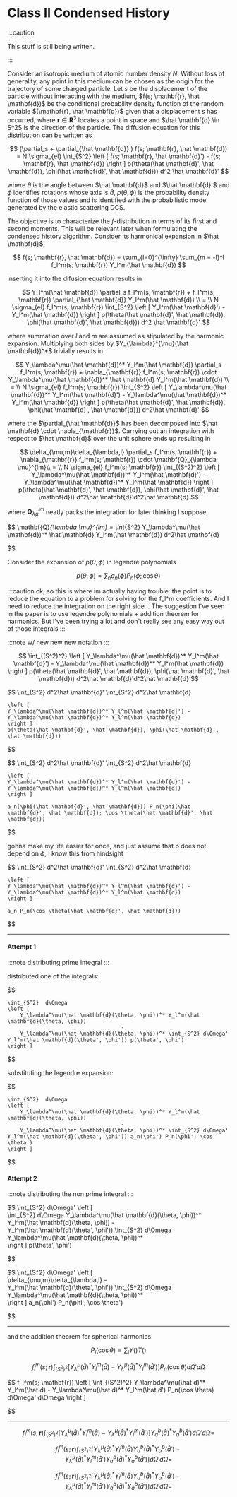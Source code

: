 # Class II Condensed History

:::caution

This stuff is still being written.

:::




Consider an isotropic medium of atomic number density $N$.
Without loss of generality, any point in this medium can be chosen as the origin for the trajectory of some charged particle. 
Let $s$ be the displacement of the particle without interacting with the medium, $f(s; \mathbf{r}, \hat \mathbf{d})$ be the conditional probability density function of the random variable $(\mathbf{r}, \hat \mathbf{d})$ given that a displacement $s$ has occurred, where $\mathbf{r}  \in \mathbf{R}^3$ locates a point in space and $\hat \mathbf{d} \in S^2$ is the direction of the particle. The diffusion equation for this distribution can be written as

$$
    (\partial_s + \partial_{\hat \mathbf{d}} ) f(s; \mathbf{r}, \hat \mathbf{d})
    =
    N \sigma_{el} \int_{S^2} 
    \left [  
    f(s; \mathbf{r}, \hat \mathbf{d}') - f(s; \mathbf{r}, \hat \mathbf{d}) 
    \right ] 
    p(\theta(\hat \mathbf{d}', \hat \mathbf{d}), \phi(\hat \mathbf{d}', \hat \mathbf{d}))
    d^2 \hat \mathbf{d}'
$$


where $\theta$ is the angle between $\hat \mathbf{d}$ and $\hat \mathbf{d}'$ and $\phi$ identifies rotations whose axis is $\hat d$, $p(\theta, \phi)$ is the probability density function of those values and is identified with the probabilistic model generated by the elastic scattering DCS.

The objective is to characterize the $f$-distribution in terms of its first and second moments. This will be relevant later when formulating the condensed history algorithm. Consider its harmonical expansion in $\hat \mathbf{d}$,
 

$$
    f(s; \mathbf{r}, \hat \mathbf{d}) = \sum_{l=0}^{\infty} \sum_{m = -l}^l f_l^m(s; \mathbf{r}) Y_l^m(\hat \mathbf{d})
$$


inserting it into the difusion equation results in



$$
    Y_l^m(\hat \mathbf{d}) \partial_s f_l^m(s; \mathbf{r})
    +
    f_l^m(s; \mathbf{r}) \partial_{\hat \mathbf{d}} Y_l^m(\hat \mathbf{d}) \\
    =  \\
    N \sigma_{el} 
    f_l^m(s; \mathbf{r})
    \int_{S^2}
    \left [  
    Y_l^m(\hat \mathbf{d}') -  Y_l^m(\hat \mathbf{d}) 
    \right ] 
    p(\theta(\hat \mathbf{d}', \hat \mathbf{d}), \phi(\hat \mathbf{d}', \hat \mathbf{d}))
    d^2 \hat \mathbf{d}'
$$

where summation over $l$ and $m$ are assumed as stipulated by the harmonic expansion. Multiplying both sides by $Y_{\lambda}^{\mu}(\hat \mathbf{d})^*$ trivially results in



$$
    Y_\lambda^\mu(\hat \mathbf{d})^* Y_l^m(\hat \mathbf{d}) \partial_s f_l^m(s; \mathbf{r})
    +
    \nabla_{\mathbf{r}} f_l^m(s; \mathbf{r}) \cdot Y_\lambda^\mu(\hat \mathbf{d})^* \hat \mathbf{d} Y_l^m(\hat \mathbf{d})
    \\
   =  \\
    N \sigma_{el} 
    f_l^m(s; \mathbf{r})
    \int_{S^2}
    \left [  
    Y_\lambda^\mu(\hat \mathbf{d})^* Y_l^m(\hat \mathbf{d}') -  Y_\lambda^\mu(\hat \mathbf{d})^* Y_l^m(\hat \mathbf{d}) 
    \right ] 
    p(\theta(\hat \mathbf{d}', \hat \mathbf{d}), \phi(\hat \mathbf{d}', \hat \mathbf{d}))
    d^2\hat \mathbf{d}'
$$

where the $\partial_{\hat \mathbf{d}}$ has been decomposed into $\hat \mathbf{d} \cdot \nabla_{\mathbf{r}}$. Carrying out an integration with respect to $\hat \mathbf{d}$ over the unit sphere ends up resulting in 

$$
    \delta_{\mu,m}\delta_{\lambda,l} \partial_s f_l^m(s; \mathbf{r})
    +
    \nabla_{\mathbf{r}} f_l^m(s; \mathbf{r}) \cdot \mathbf{Q}_{\lambda \mu}^{lm}\\
   =  \\
    N \sigma_{el} 
    f_l^m(s; \mathbf{r})
    \int_{(S^2)^2}
    \left [  
    Y_\lambda^\mu(\hat \mathbf{d})^* Y_l^m(\hat \mathbf{d}') -  Y_\lambda^\mu(\hat \mathbf{d})^* Y_l^m(\hat \mathbf{d}) 
    \right ] 
    p(\theta(\hat \mathbf{d}', \hat \mathbf{d}), \phi(\hat \mathbf{d}', \hat \mathbf{d}))
    d^2\hat \mathbf{d}'d^2\hat \mathbf{d}
$$


where $\mathbf{Q}_{\lambda \mu}^{lm}$ neatly packs the integration for later thinking I suppose,

$$
\mathbf{Q}_{\lambda \mu}^{lm} = \int_{S^2} Y_\lambda^\mu(\hat \mathbf{d})^* \hat \mathbf{d} Y_l^m(\hat \mathbf{d}) d^2\hat \mathbf{d}

$$




Consider the expansion of $p(\theta, \phi)$ in legendre polynomials


$$
    p(\theta, \phi) = \sum_n a_n(\phi) P_n(\phi; \cos \theta)
$$



:::caution
ok, so this is where im actually having trouble: the point is to reduce the equation to a problem for solving for the f_l^m coefficients. And I need to reduce the integration on the right side... The suggestion I've seen in the paper is to use legendre polynomials + addition theorem for harmonics. But I've been trying a lot and don't really see any easy way out of those integrals
:::

:::note
w/ new new new notation
:::


$$
\int_{(S^2)^2}
    \left [  
    Y_\lambda^\mu(\hat \mathbf{d})^* Y_l^m(\hat \mathbf{d}') -  Y_\lambda^\mu(\hat \mathbf{d})^* Y_l^m(\hat \mathbf{d}) 
    \right ] 
    p(\theta(\hat \mathbf{d}', \hat \mathbf{d}), \phi(\hat \mathbf{d}', \hat \mathbf{d}))
    d^2\hat \mathbf{d}'d^2\hat \mathbf{d}
$$



$$
\int_{S^2}
d^2\hat \mathbf{d}'
\int_{S^2}
d^2\hat \mathbf{d}

    \left [  
    Y_\lambda^\mu(\hat \mathbf{d})^* Y_l^m(\hat \mathbf{d}') -  Y_\lambda^\mu(\hat \mathbf{d})^* Y_l^m(\hat \mathbf{d}) 
    \right ] 
    p(\theta(\hat \mathbf{d}', \hat \mathbf{d}), \phi(\hat \mathbf{d}', \hat \mathbf{d}))
    
$$

$$
\int_{S^2}
d^2\hat \mathbf{d}'
\int_{S^2}
d^2\hat \mathbf{d}

    \left [  
    Y_\lambda^\mu(\hat \mathbf{d})^* Y_l^m(\hat \mathbf{d}') -  Y_\lambda^\mu(\hat \mathbf{d})^* Y_l^m(\hat \mathbf{d}) 
    \right ]

    a_n(\phi(\hat \mathbf{d}', \hat \mathbf{d})) P_n(\phi(\hat \mathbf{d}', \hat \mathbf{d}); \cos \theta(\hat \mathbf{d}', \hat \mathbf{d}))
    
$$

gonna make my life easier for once, and just assume that p does not depend on $\phi$, I know this from hindsight



$$
\int_{S^2}
d^2\hat \mathbf{d}'
\int_{S^2}
d^2\hat \mathbf{d}

    \left [  
    Y_\lambda^\mu(\hat \mathbf{d})^* Y_l^m(\hat \mathbf{d}') -  Y_\lambda^\mu(\hat \mathbf{d})^* Y_l^m(\hat \mathbf{d}) 
    \right ]

    a_n P_n(\cos \theta(\hat \mathbf{d}', \hat \mathbf{d}))
    
$$

-----


#### Attempt 1
:::note
distributing prime integral
:::

distributed one of the integrals:

$$

    \int_{S^2}  d\Omega
    \left [  
        Y_\lambda^\mu(\hat \mathbf{d}(\theta, \phi))^* Y_l^m(\hat \mathbf{d}(\theta, \phi))
                                        -
        Y_\lambda^\mu(\hat \mathbf{d}(\theta, \phi))^* \int_{S^2} d\Omega'  Y_l^m(\hat \mathbf{d}(\theta', \phi')) p(\theta', \phi') 
    \right ] 

$$

substituting the legendre expansion:

$$

    \int_{S^2}  d\Omega
    \left [  
        Y_\lambda^\mu(\hat \mathbf{d}(\theta, \phi))^* Y_l^m(\hat \mathbf{d}(\theta, \phi))
                                        -
        Y_\lambda^\mu(\hat \mathbf{d}(\theta, \phi))^* \int_{S^2} d\Omega'  Y_l^m(\hat \mathbf{d}(\theta', \phi')) a_n(\phi') P_n(\phi'; \cos \theta')
    \right ] 

$$


#### Attempt 2
:::note
distributing the non prime integral
:::

$$
    \int_{S^2} d\Omega' 
    \left [  
    \int_{S^2} d\Omega Y_\lambda^\mu(\hat \mathbf{d}(\theta, \phi))^* Y_l^m(\hat \mathbf{d}(\theta, \phi)) 
    -  
    Y_l^m(\hat \mathbf{d}(\theta', \phi')) \int_{S^2} d\Omega Y_\lambda^\mu(\hat \mathbf{d}(\theta, \phi))^*  
    \right ] 
    p(\theta', \phi')
     
$$


$$
    \int_{S^2} d\Omega' 
    \left [  
    \delta_{\mu,m}\delta_{\lambda,l} 
    -  
    Y_l^m(\hat \mathbf{d}(\theta', \phi')) \int_{S^2} d\Omega Y_\lambda^\mu(\hat \mathbf{d}(\theta, \phi))^*  
    \right ] 
    a_n(\phi') P_n(\phi'; \cos \theta')
     
$$




----


and the addition theorem for spherical harmonics

$$    
P_l(\cos \theta) = \sum_{l} Y()T()
$$


$$
    f_l^m(s; \mathbf{r})
    \int_{(S^2)^2}
    \left [  
    Y_\lambda^\mu(\hat d)^* Y_l^m(\hat d) -  Y_\lambda^\mu(\hat d)^* Y_l^m(\hat d') 
    \right ] 
    P_n(\cos \theta)
    d\Omega' d\Omega
$$

$$
    f_l^m(s; \mathbf{r})
    \left [ 
    \int_{(S^2)^2}
    Y_\lambda^\mu(\hat d)^* Y_l^m(\hat d) -  Y_\lambda^\mu(\hat d)^* Y_l^m(\hat d') 
    P_n(\cos \theta)
    d\Omega' d\Omega
    \right ] 

$$

---

$$
    f_l^m(s; \mathbf{r})
    \int_{(S^2)^2}
    \left [  
    Y_\lambda^\mu(\hat d)^* Y_l^m(\hat d) -  Y_\lambda^\mu(\hat d)^* Y_l^m(\hat d') 
    \right ] 
    Y_a^b(\hat d)^*Y_a^b(\hat d') 
    d\Omega' d\Omega
    =
$$

$$
    f_l^m(s; \mathbf{r})
    \int_{(S^2)^2}
    \left [  
    Y_\lambda^\mu(\hat d)^* Y_l^m(\hat d)Y_a^b(\hat d)^*Y_a^b(\hat d')  -  Y_\lambda^\mu(\hat d)^* Y_l^m(\hat d')Y_a^b(\hat d)^*Y_a^b(\hat d')  
    \right ] 
    d\Omega' d\Omega
    =
$$

$$
    f_l^m(s; \mathbf{r})
    \int_{(S^2)^2}
    \left [  
    Y_\lambda^\mu(\hat d)^* Y_l^m(\hat d)Y_a^b(\hat d)^*Y_a^b(\hat d')  -  Y_\lambda^\mu(\hat d)^* Y_l^m(\hat d')Y_a^b(\hat d)^*Y_a^b(\hat d')  
    \right ] 
    d\Omega' d\Omega
    =
$$